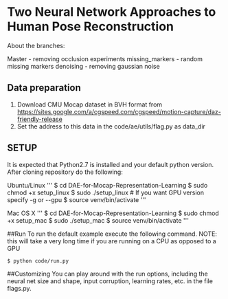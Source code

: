 # Two Neural Network Approaches to Human Pose Reconstruction

About the branches:

Master - removing occlusion experiments
missing_markers - random missing markers
denoising - removing gaussian noise



## Data preparation

1. Download CMU Mocap dataset in BVH format from https://sites.google.com/a/cgspeed.com/cgspeed/motion-capture/daz-friendly-release
2. Set the address to this data in the code/ae/utils/flag.py as data_dir

## SETUP

It is expected that Python2.7 is installed and your default python version.
After cloning repository do the following:


Ubuntu/Linux
'''
$ cd DAE-for-Mocap-Representation-Learning
$ sudo chmod +x setup_linux
$ sudo ./setup_linux  # If you want GPU version specify -g or --gpu
$ source venv/bin/activate 
'''

Mac OS X
'''
$ cd DAE-for-Mocap-Representation-Learning
$ sudo chmod +x setup_mac
$ sudo ./setup_mac
$ source venv/bin/activate 
'''

##Run
To run the default example execute the following command. 
NOTE: this will take a very long time if you are running on a CPU as opposed to a GPU
```bash
$ python code/run.py
```

##Customizing
You can play around with the run options, including the neural net size and shape, input corruption, learning rates, etc.
in the file flags.py.

